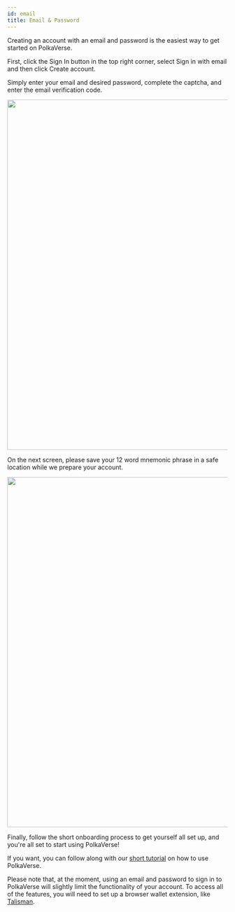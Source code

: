 ```yaml
---
id: email
title: Email & Password
---
```

Creating an account with an email and password is the easiest way to get started on PolkaVerse.

First, click the Sign In button in the top right corner, select Sign in with email and then click Create account.

Simply enter your email and desired password, complete the captcha, and enter the email verification code.

<img src="/img/polkaverse/emailcreate.png" width="800" />

On the next screen, please save your 12 word mnemonic phrase in a safe location while we prepare your account.

<img src="/img/polkaverse/emailmnemonic.png" width="800" />

Finally, follow the short onboarding process to get yourself all set up, and you're all set to start using PolkaVerse!

If you want, you can follow along with our [short tutorial](/docs/tutorials/getting-started/polkaverse/intro) on how to use PolkaVerse.

Please note that, at the moment, using an email and password to sign in to PolkaVerse will slightly limit the functionality of your account.
To access all of the features, you will need to set up a browser wallet extension, like [Talisman](/docs/tutorials/).
